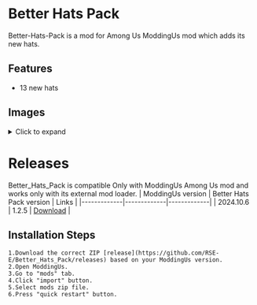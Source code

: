 # Better Hats Pack
Better-Hats-Pack is a mod for Among Us ModdingUs mod which adds its new hats.
## Features
- 13 new hats
## Images
<details>
<summary>Click to expand</summary>
Nothing here yet.
</details>

# Releases

Better_Hats_Pack is compatible Only with ModdingUs Among Us mod and works only with its external mod loader.
| ModdingUs version | Better Hats Pack version | Links |
|-------------|-------------|-------------|
|  2024.10.6    | 1.2.5 | [Download](https://github.com/user-attachments/files/17831099/Better_Hats_Pack1.2.5.zip) |
## Installation Steps
    1.Download the correct ZIP [release](https://github.com/RSE-E/Better_Hats_Pack/releases) based on your ModdingUs version.
    2.Open ModdingUs.
    3.Go to "mods" tab.
    4.Click "import" button.
    5.Select mods zip file.
    6.Press "quick restart" button.
